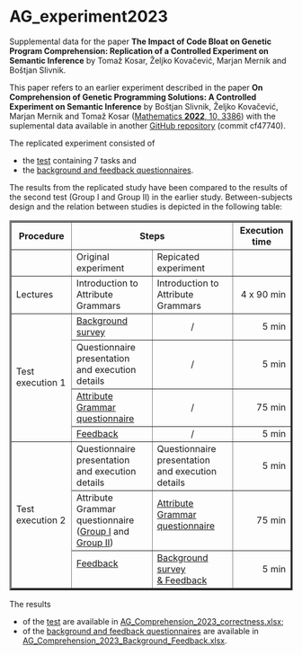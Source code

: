 # AG_experiment2023
Supplemental data for the paper **The Impact of Code Bloat on Genetic Program Comprehension:
Replication of a Controlled Experiment on Semantic Inference** by Tomaž Kosar, Željko Kovačević, Marjan Mernik and Boštjan Slivnik.

This paper refers to an earlier experiment described in the paper **On Comprehension of Genetic Programming Solutions: A Controlled Experiment on Semantic Inference** by Boštjan Slivnik, Željko Kovačević, Marjan Mernik and Tomaž Kosar ([Mathematics **2022**, 10, 3386](https://doi.org/10.3390/math10183386)) with the suplemental data available in another [GitHub repository](https://github.com/slivnik/AG_experiement2022) (commit cf47740).

The replicated experiment consisted of

- the [test](https://github.com/slivnik/AG_experiment2023/blob/main/AG%20Comprehension%20Test4.pdf) containing 7 tasks and
- the [background and feedback questionnaires](https://github.com/slivnik/AG_experiment2023/blob/main/AG%20Comprehension%20replication%20background%20%26%20feedback%20questionnaire.pdf).

The results from the replicated study have been compared to the results of the second test (Group I and Group II) in the earlier study. Between-subjects design and the relation between studies is depicted in the following table:

<table border="3">
    <thead>
        <tr>
            <th>Procedure</th>
            <th colspan=2>Steps</th>
            <th>Execution time</th>
        </tr>
    </thead>
    <tbody>
        <tr>
            <td></td>
            <td>Original experiment</td>
            <td>Repicated experiment</td>
            <td></td>
        </tr>
		<tr>
            <td>Lectures</td>
            <td>Introduction to<br> Attribute Grammars</td>
            <td>Introduction to<br> Attribute Grammars</td>
            <td align="right">4 x 90 min</td>
        </tr>
		<tr>
            <td rowspan=4>Test execution 1</td>
            <td><a href="https://github.com/slivnik/AG_experiement2022/blob/main/AG%20Comprehension%20background%20questionnaire.pdf">Background survey</a></td>
            <td align="center">/</td>
            <td align="right">5 min</td>
        </tr>
        <tr>
              <td>Questionnaire presentation<br> and execution details</td>
	          <td align="center">/</td>
            <td align="right">5 min</td>
        </tr>
		<tr>
            <td><a href="https://github.com/slivnik/AG_experiement2022/blob/main/AG%20Comprehension%20Test1.pdf">Attribute Grammar<br> questionnaire</a></td>
            <td align="center">/</td>
            <td align="right">75 min</td>
        </tr>
        <tr>
	        <td><a href="https://github.com/slivnik/AG_experiement2022/blob/main/AG%20Comprehension%20feedback%20questionnaire%20test1.pdf">Feedback</a></td>
	        <td align="center">/</td>
	        <td align="right">5 min</td>
        </tr>
        <tr>
            <td rowspan=3>Test execution 2</td>
            <td>Questionnaire presentation<br> and execution details</td>
            <td>Questionnaire presentation<br> and execution details</td>
            <td align="right">5 min</td>
        </tr>
		<tr>
            <td>Attribute Grammar<br> questionnaire<br> (<a href="https://github.com/slivnik/AG_experiement2022/blob/main/AG%20Comprehension%20Test2%20Group%20I%20(FERI).pdf">Group I</a> and <a href="https://github.com/slivnik/AG_experiement2022/blob/main/AG%20Comprehension%20Test2%20Group%20II%20(FRI).pdf">Group II</a>) </td>
            <td><a href="https://github.com/slivnik/AG_experiment2023/blob/main/AG%20Comprehension%20Test4.pdf">Attribute Grammar<br> questionnaire</a><br><nbsp><br></td>
            <td align="right">75 min</td>
        </tr>
		<tr>
            <td><a href="https://github.com/slivnik/AG_experiement2022/blob/main/AG%20Comprehension%20feedback%20questionnaire%20test2.pdf">Feedback</a><br><nosp><br></td>
            <td><a href="https://github.com/slivnik/AG_experiment2023/blob/main/AG%20Comprehension%20replication%20background%20%26%20feedback%20questionnaire.pdf">Background survey<br>& Feedback</a></td>
            <td align="right">5 min</td>
        </tr>
        </tbody>
</table>

The results
- of the [test](https://github.com/slivnik/AG_experiment2023/blob/main/AG_Comprehension_2023_correctness.pdf) are available in [AG_Comprehension_2023_correctness.xlsx](https://github.com/slivnik/AG_experiment2023/blob/main/AG_Comprehension_2023_correctness.xlsx);
- of the [background and feedback questionnaires](https://github.com/slivnik/AG_experiment2023/blob/main/AG_Comprehension_2023_Background_Feedback.pdf) are available in [AG_Comprehension_2023_Background_Feedback.xlsx](https://github.com/slivnik/AG_experiment2023/blob/main/AG_Comprehension_2023_Background_Feedback.xlsx).
